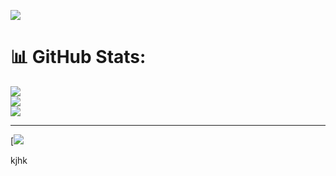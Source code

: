 ![](https://i.ibb.co/5WfTvGT/Purple-Modern-Digital-Marketing-Banner.jpg)


# 📊 GitHub Stats:
![](https://github-readme-stats.vercel.app/api?username=Kader517777&theme=dark&hide_border=false&include_all_commits=false&count_private=false)<br/>
![](https://github-readme-streak-stats.herokuapp.com/?user=Kader517777&theme=dark&hide_border=false)<br/>
![](https://github-readme-stats.vercel.app/api/top-langs/?username=Kader517777&theme=dark&hide_border=false&include_all_commits=false&count_private=false&layout=compact)

---
[![](http://github-profile-summary-cards.vercel.app/api/cards/repos-per-language?username=Kader517777&theme={theme_name}&exclude={exclude})




<!-- Proudly created with GPRM ( https://gprm.itsvg.in ) -->
kjhk

